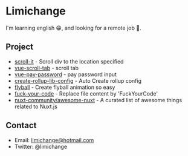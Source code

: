 # Limichange

I'm learning english 😁, and looking for a remote job 🧐.

## Project
 - [scroll-it](https://github.com/limichange/scroll-it) - Scroll div to the location specified
 - [vue-scroll-tab](https://github.com/limichange/vue-scroll-tab) - scroll tab
 - [vue-pay-password](https://github.com/limichange/vue-pay-password) - pay password input
 - [create-rollup-lib-config](https://github.com/limichange/create-rollup-lib-config) - Auto Create rollup config
 - [flyball](https://github.com/limichange/flyball) - Create flyball animation so easy
 - [fuck-your-code](https://github.com/limichange/fuck-your-code) - Replace file content by 'FuckYourCode'
 - [nuxt-community/awesome-nuxt](https://github.com/nuxt-community/awesome-nuxt) - A curated list of awesome things related to Nuxt.js

## Contact
 - Email: limichange@hotmail.com
 - Twitter: @limichange

